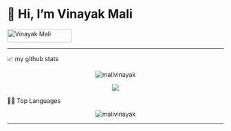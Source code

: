 
<h1>👋 Hi, I’m Vinayak Mali</h1>
<img src="https://komarev.com/ghpvc/?username=malivinayak&label=Profile%20Views&color=0e75b6&style=flat" alt="Vinayak Mali" height="30" width="150"/></p>

<hr> 
📈 my github stats
<p align="center"> <img src="https://github-readme-stats.vercel.app/api?username=malivinayak&show_icons=true&theme=gotham" alt="malivinayak" />
<p align="center"><img src="https://github-readme-streak-stats.herokuapp.com/?user=malivinayak&show_icons=true&count_private=true&theme=gotham"/>
 
👨‍💻 Top Languages
<p align="center"> <img src="https://github-readme-stats.vercel.app/api/top-langs/?username=malivinayak&show_icons=true&theme=gotham" alt="malivinayak" />

<hr> 
 <!-- 
<h1>Achievements:</h1>
 -->
